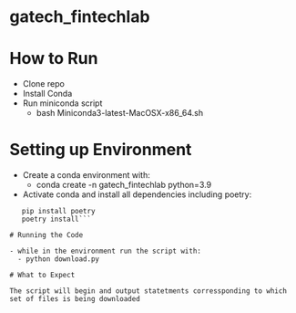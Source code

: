 # gatech_fintechlab


# How to Run

- Clone repo
- Install Conda 
- Run miniconda script
  - bash Miniconda3-latest-MacOSX-x86_64.sh

# Setting up Environment

- Create a conda environment with:
  - conda create -n gatech_fintechlab python=3.9
- Activate conda and install all dependencies including poetry:
```conda activate fb-env
   pip install poetry
   poetry install```

# Running the Code

- while in the environment run the script with:
  - python download.py

# What to Expect

The script will begin and output statetments corressponding to which set of files is being downloaded
